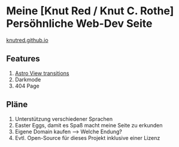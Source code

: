 # Meine [Knut Red / Knut C. Rothe] Persöhnliche Web-Dev Seite

[knutred.github.io](https://knutred.github.io)

## Features

1. [Astro View transitions](https://docs.astro.build/en/guides/view-transitions/) 
2. Darkmode
3. 404 Page

## Pläne

1. Unterstützung verschiedener Sprachen
2. Easter Eggs, damit es Spaß macht meine Seite zu erkunden
3. Eigene Domain kaufen --> Welche Endung?
5. Evtl. Open-Source für dieses Projekt inklusive einer Lizenz
